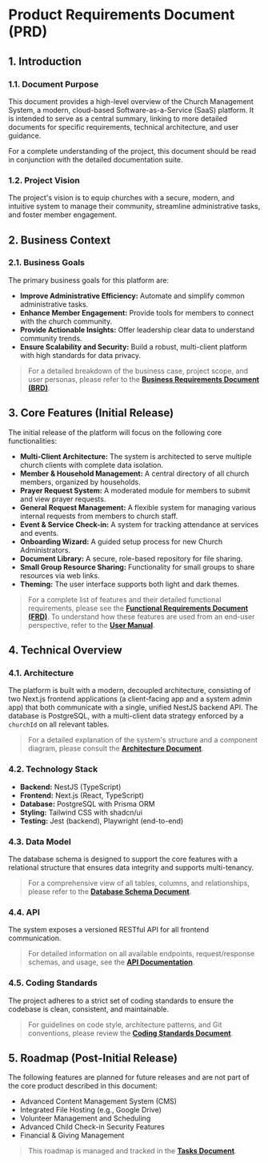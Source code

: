 # Product Requirements Document (PRD)

## 1. Introduction

### 1.1. Document Purpose

This document provides a high-level overview of the Church Management System, a modern, cloud-based
Software-as-a-Service (SaaS) platform. It is intended to serve as a central summary, linking to more
detailed documents for specific requirements, technical architecture, and user guidance.

For a complete understanding of the project, this document should be read in conjunction with the
detailed documentation suite.

### 1.2. Project Vision

The project's vision is to equip churches with a secure, modern, and intuitive system to manage
their community, streamline administrative tasks, and foster member engagement.

## 2. Business Context

### 2.1. Business Goals

The primary business goals for this platform are:

- **Improve Administrative Efficiency:** Automate and simplify common administrative tasks.
- **Enhance Member Engagement:** Provide tools for members to connect with the church community.
- **Provide Actionable Insights:** Offer leadership clear data to understand community trends.
- **Ensure Scalability and Security:** Build a robust, multi-client platform with high standards for
  data privacy.

> For a detailed breakdown of the business case, project scope, and user personas, please refer to
> the **[Business Requirements Document (BRD)](./BUSINESS_REQUIREMENTS.md)**.

## 3. Core Features (Initial Release)

The initial release of the platform will focus on the following core functionalities:

- **Multi-Client Architecture:** The system is architected to serve multiple church clients with
  complete data isolation.
- **Member & Household Management:** A central directory of all church members, organized by
  households.
- **Prayer Request System:** A moderated module for members to submit and view prayer requests.
- **General Request Management:** A flexible system for managing various internal requests from
  members to church staff.
- **Event & Service Check-in:** A system for tracking attendance at services and events.
- **Onboarding Wizard:** A guided setup process for new Church Administrators.
- **Document Library:** A secure, role-based repository for file sharing.
- **Small Group Resource Sharing:** Functionality for small groups to share resources via web links.
- **Theming:** The user interface supports both light and dark themes.

> For a complete list of features and their detailed functional requirements, please see the
> **[Functional Requirements Document (FRD)](./FUNCTIONAL_REQUIREMENTS.md)**. To understand how
> these features are used from an end-user perspective, refer to the
> **[User Manual](./USER_MANUAL.md)**.

## 4. Technical Overview

### 4.1. Architecture

The platform is built with a modern, decoupled architecture, consisting of two Next.js frontend
applications (a client-facing app and a system admin app) that both communicate with a single,
unified NestJS backend API. The database is PostgreSQL, with a multi-client data strategy enforced
by a `churchId` on all relevant tables.

> For a detailed explanation of the system's structure and a component diagram, please consult the
> **[Architecture Document](./ARCHITECTURE.md)**.

### 4.2. Technology Stack

- **Backend:** NestJS (TypeScript)
- **Frontend:** Next.js (React, TypeScript)
- **Database:** PostgreSQL with Prisma ORM
- **Styling:** Tailwind CSS with shadcn/ui
- **Testing:** Jest (backend), Playwright (end-to-end)

### 4.3. Data Model

The database schema is designed to support the core features with a relational structure that
ensures data integrity and supports multi-tenancy.

> For a comprehensive view of all tables, columns, and relationships, please refer to the
> **[Database Schema Document](./DATABASE_SCHEMA.md)**.

### 4.4. API

The system exposes a versioned RESTful API for all frontend communication.

> For detailed information on all available endpoints, request/response schemas, and usage, see the
> **[API Documentation](./API_DOCUMENTATION.md)**.

### 4.5. Coding Standards

The project adheres to a strict set of coding standards to ensure the codebase is clean, consistent,
and maintainable.

> For guidelines on code style, architecture patterns, and Git conventions, please review the
> **[Coding Standards Document](./CODING_STANDARDS.md)**.

## 5. Roadmap (Post-Initial Release)

The following features are planned for future releases and are not part of the core product
described in this document:

- Advanced Content Management System (CMS)
- Integrated File Hosting (e.g., Google Drive)
- Volunteer Management and Scheduling
- Advanced Child Check-in Security Features
- Financial & Giving Management

> This roadmap is managed and tracked in the **[Tasks Document](./TASKS.md)**.
